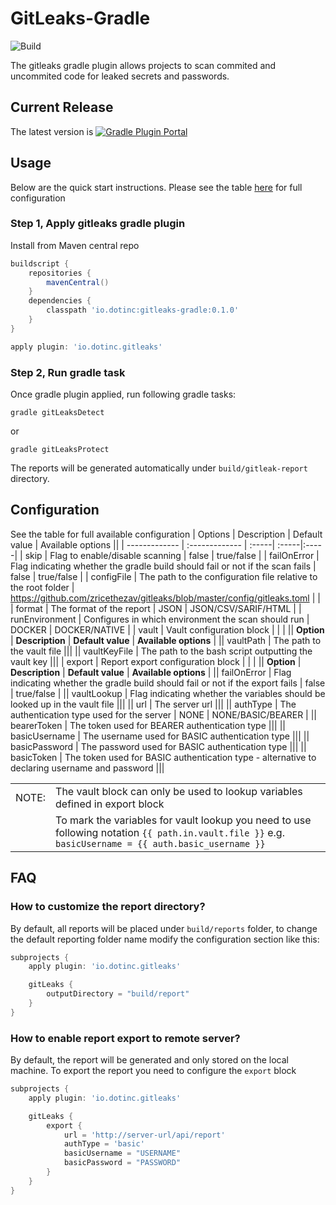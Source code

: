 GitLeaks-Gradle
=========

![Build](https://github.com/bulivlad/gitleaks-gradle/workflows/Build/badge.svg)

The gitleaks gradle plugin allows projects to scan commited and uncommited code for leaked secrets and passwords.

## Current Release
The latest version is
[![Gradle Plugin Portal](https://img.shields.io/maven-metadata/v/https/plugins.gradle.org/m2/io/dotinc/gitleaks/io.dotinc.gitleaks.gradle.plugin/maven-metadata.xml.svg?colorB=007ec6&label=gradle-plugin)](https://plugins.gradle.org/plugin/io.dotinc.gitleaks)

## Usage
Below are the quick start instructions. Please see the table [here](https://github.com/bulivlad/gitleaks-gradle#configuration) for full configuration

### Step 1, Apply gitleaks gradle plugin

Install from Maven central repo

```groovy
buildscript {
    repositories {
        mavenCentral()
    }
    dependencies {
        classpath 'io.dotinc:gitleaks-gradle:0.1.0'
    }
}

apply plugin: 'io.dotinc.gitleaks'
```

### Step 2, Run gradle task

Once gradle plugin applied, run following gradle tasks:

```
gradle gitLeaksDetect
```
or
```
gradle gitLeaksProtect
```

The reports will be generated automatically under `build/gitleak-report` directory.

## Configuration
See the table for full available configuration
| Options | Description | Default value | Available options ||
| ------------- | :------------- | :-----| :-----|:-----|
| skip | Flag to enable/disable scanning | false | true/false |
| failOnError | Flag indicating whether the gradle build should fail or not if the scan fails | false | true/false |
| configFile | The path to the configuration file relative to the root folder | https://github.com/zricethezav/gitleaks/blob/master/config/gitleaks.toml | |
| format | The format of the report | JSON | JSON/CSV/SARIF/HTML |
| runEnvironment | Configures in which environment the scan should run | DOCKER | DOCKER/NATIVE |
| vault | Vault configuration block | | |
|| **Option** | **Description** | **Default value** | **Available options** |
|| vaultPath | The path to the vault file |||
|| vaultKeyFile | The path to the bash script outputting the vault key |||
| export | Report export configuration block | | |
|| **Option** | **Description** | **Default value** | **Available options** |
|| failOnError | Flag indicating whether the gradle build should fail or not if the export fails | false | true/false |
|| vaultLookup | Flag indicating whether the variables should be looked up in the vault file |||
|| url | The server url |||
|| authType | The authentication type used for the server | NONE | NONE/BASIC/BEARER |
|| bearerToken | The token used for BEARER authentication type |||
|| basicUsername | The username used for BASIC authentication type |||
|| basicPassword | The password used for BASIC authentication type |||
|| basicToken | The token used for BASIC authentication type - alternative to declaring username and password |||

| |  |
| --- | --- |
| NOTE:  | The vault block can only be used to lookup variables defined in export block |
| | To mark the variables for vault lookup you need to use following notation `{{ path.in.vault.file }}` e.g. ```basicUsername = {{ auth.basic_username }}```|


## FAQ

### How to customize the report directory?

By default, all reports will be placed under `build/reports` folder, to change the default reporting folder name modify the configuration section like this:

```groovy
subprojects {
    apply plugin: 'io.dotinc.gitleaks'

    gitLeaks {
        outputDirectory = "build/report"
    }
}
```

### How to enable report export to remote server?

By default, the report will be generated and only stored on the local machine. To export the report you need to configure the `export` block

```groovy
subprojects {
    apply plugin: 'io.dotinc.gitleaks'

    gitLeaks {
        export {
            url = 'http://server-url/api/report'
            authType = 'basic'
            basicUsername = "USERNAME"
            basicPassword = "PASSWORD"
        }
    }
}
```